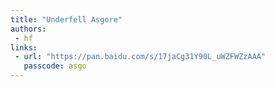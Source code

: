 ```yaml
---
title: "Underfell Asgore"
authors:
 - hf
links:
 - url: "https://pan.baidu.com/s/17jaCg31Y90L_uWZFWZzAAA"
   passcode: asgo
---
```

